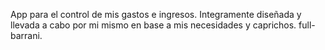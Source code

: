 App para el control de mis gastos e ingresos.
Integramente diseñada y llevada a cabo por mi mismo en base a mis necesidades y caprichos.
full-barrani.
